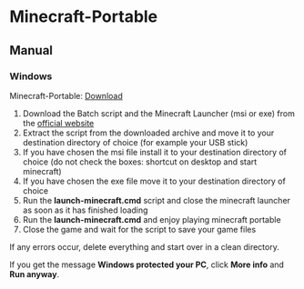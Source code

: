 # Minecraft-Portable
## Manual
### Windows

Minecraft-Portable: [Download](https://github.com/masterflitzer/minecraft-portable/archive/master.zip)

1. Download the Batch script and the Minecraft Launcher (msi or exe) from the [official website](https://minecraft.net/download/alternative/)
1. Extract the script from the downloaded archive and move it to your destination directory of choice (for example your USB stick)
1. If you have chosen the msi file install it to your destination directory of choice (do not check the boxes: shortcut on desktop and start minecraft)
1. If you have chosen the exe file move it to your destination directory of choice
1. Run the **launch-minecraft.cmd** script and close the minecraft launcher as soon as it has finished loading
1. Run the **launch-minecraft.cmd** and enjoy playing minecraft portable
1. Close the game and wait for the script to save your game files

If any errors occur, delete everything and start over in a clean directory.

If you get the message **Windows protected your PC**, click **More info** and **Run anyway**.
